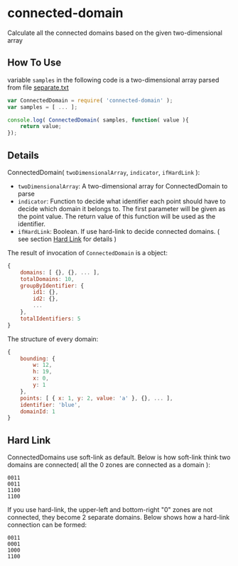 # connected-domain

Calculate all the connected domains based on the given two-dimensional array

## How To Use

variable `samples` in the following code is a two-dimensional array parsed from file [separate.txt](https://github.com/neekey/connected-domain/blob/master/test/domains/separate.txt)

```javascript
var ConnectedDomain = require( 'connected-domain' );
var samples = [ ... ];

console.log( ConnectedDomain( samples, function( value ){
    return value;
});
```

## Details

ConnectedDomain( `twoDimensionalArray`, `indicator`, `ifHardLink` ):

- `twoDimensionalArray`: A two-dimensional array for ConnectedDomain to parse
- `indicator`: Function to decide what identifier each point should have to decide which domain it belongs to. The first parameter will be given as the point value. The return value of this function will be used as the identifier.
- `ifHardLink`: Boolean. If use hard-link to decide connected domains. ( see section [Hard Link](#Hard-Link) for details )

The result of invocation of `ConnectedDomain` is a object:

```js
{
    domains: [ {}, {}, ... ],
    totalDomains: 10,
    groupByIdentifier: {
        id1: {},
        id2: {},
        ...
    },
    totalIdentifiers: 5
}
```

The structure of every domain:

```js
{ 
    bounding: { 
        w: 12, 
        h: 19, 
        x: 0, 
        y: 1
    }, 
    points: [ { x: 1, y: 2, value: 'a' }, {}, ... ], 
    identifier: 'blue', 
    domainId: 1 
} 
```

## Hard Link

ConnectedDomains use soft-link as default. Below is how soft-link think two domains are connected( all the 0 zones are connected as a domain ):

```
0011
0011
1100
1100
```

If you use hard-link, the upper-left and bottom-right "0" zones are not connected, they become 2 separate domains. Below shows how a hard-link connection can be formed:

```
0011
0001
1000
1100
```
